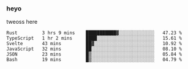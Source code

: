 ### heyo
tweoss here

<!--START_SECTION:waka-->

```text
Rust         3 hrs 9 mins    ███████████▓░░░░░░░░░░░░░   47.23 %
TypeScript   1 hr 2 mins     ████░░░░░░░░░░░░░░░░░░░░░   15.61 %
Svelte       43 mins         ██▓░░░░░░░░░░░░░░░░░░░░░░   10.92 %
JavaScript   32 mins         ██░░░░░░░░░░░░░░░░░░░░░░░   08.10 %
JSON         23 mins         █▒░░░░░░░░░░░░░░░░░░░░░░░   05.84 %
Bash         19 mins         █▒░░░░░░░░░░░░░░░░░░░░░░░   04.79 %
```

<!--END_SECTION:waka-->

<!--
**Tweoss/tweoss** is a ✨ _special_ ✨ repository because its `README.md` (this file) appears on your GitHub profile.

Here are some ideas to get you started:

- 🔭 I’m currently working on ...
- 🌱 I’m currently learning ...
- 👯 I’m looking to collaborate on ...
- 🤔 I’m looking for help with ...
- 💬 Ask me about ...
- 📫 How to reach me: ...
- 😄 Pronouns: ...
- ⚡ Fun fact: ...
-->
